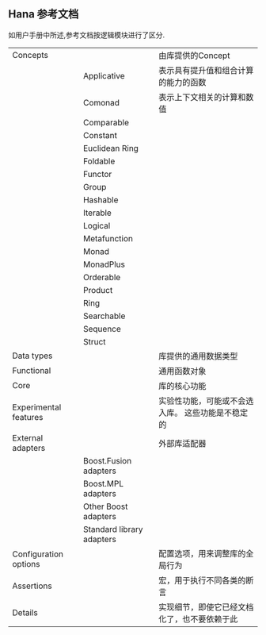 Hana 参考文档
-------------

如用户手册中所述,参考文档按逻辑模块进行了区分.

|                       |                          |                                               |
------------------------|--------------------------|-----------------------------------------------------------
|     Concepts          |                          | 由库提供的Concept                                       |
|                       | Applicative              | 表示具有提升值和组合计算的能力的函数                    |
|                       | Comonad                  | 表示上下文相关的计算和数值                                   |
|                       | Comparable               |                                                          |
|                       | Constant                 |                                                          |
|                       | Euclidean Ring           |                                                          |
|                       | Foldable                 |                                                          |
|                       | Functor                  |                                                          |
|                       | Group                    |                                                          |
|                       | Hashable                 |                                                          |
|                       | Iterable                 |                                                          |
|                       | Logical                  |                                                          |
|                       | Metafunction             |                                                          |
|                       | Monad                    |                                                          |
|                       | MonadPlus                |                                                          |
|                       | Orderable                |                                                          |
|                       | Product                  |                                                          |
|                       | Ring                     |                                                          |
|                       | Searchable               |                                                          |
|                       | Sequence                 |                                                          |
|                       | Struct                   |                                                          |
|     Data types        |                          | 库提供的通用数据类型                                  |
|     Functional        |                          | 通用函数对象                                         |
|     Core              |                          | 库的核心功能                                               |
| Experimental features |                          | 实验性功能，可能或不会选入库。 这些功能是不稳定的 |
| External adapters     |                          | 外部库适配器                                        |
|                       | Boost.Fusion adapters    |                                          |
|                       | Boost.MPL adapters       |                                                          |
|                       | Other Boost adapters     |                                                          |
|                       | Standard library adapters|                                                          |
| Configuration options |                          | 配置选项，用来调整库的全局行为                                  |
|     Assertions        |                          | 宏，用于执行不同各类的断言                                   |
|     Details           |                          | 实现细节，即使它已经文档化了，也不要依赖于此                    |




